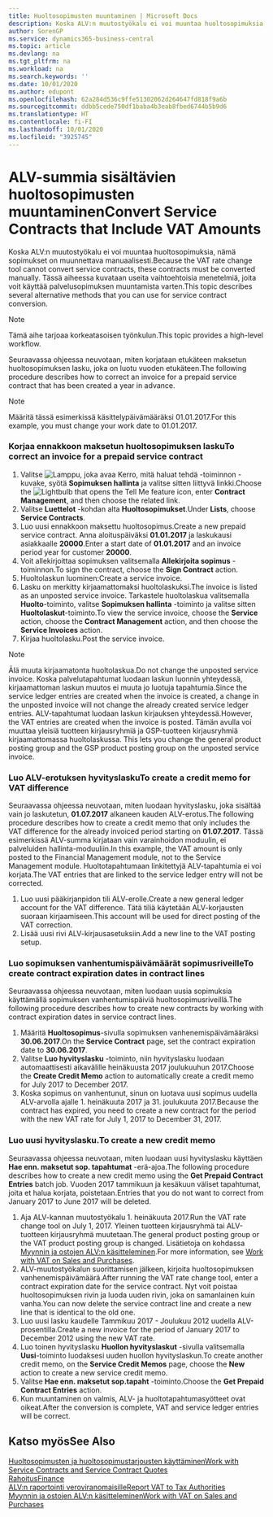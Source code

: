 ```yaml
---
title: Huoltosopimusten muuntaminen | Microsoft Docs
description: Koska ALV:n muutostyökalu ei voi muuntaa huoltosopimuksia, nämä sopimukset on muunnettava manuaalisesti. Tässä aiheessa kuvataan useita vaihtoehtoisia menetelmiä, joita voit käyttää palvelusopimuksen muuntamista varten.
author: SorenGP
ms.service: dynamics365-business-central
ms.topic: article
ms.devlang: na
ms.tgt_pltfrm: na
ms.workload: na
ms.search.keywords: ''
ms.date: 10/01/2020
ms.author: edupont
ms.openlocfilehash: 62a284d536c9ffe51302062d264647fd818f9a6b
ms.sourcegitcommit: ddbb5cede750df1baba4b3eab8fbed6744b5b9d6
ms.translationtype: HT
ms.contentlocale: fi-FI
ms.lasthandoff: 10/01/2020
ms.locfileid: "3925745"
---
```

# <a name="convert-service-contracts-that-include-vat-amounts"></a><span data-ttu-id="5f9a0-104">ALV-summia sisältävien huoltosopimusten muuntaminen</span><span class="sxs-lookup"><span data-stu-id="5f9a0-104">Convert Service Contracts that Include VAT Amounts</span></span>
<span data-ttu-id="5f9a0-105">Koska ALV:n muutostyökalu ei voi muuntaa huoltosopimuksia, nämä sopimukset on muunnettava manuaalisesti.</span><span class="sxs-lookup"><span data-stu-id="5f9a0-105">Because the VAT rate change tool cannot convert service contracts, these contracts must be converted manually.</span></span> <span data-ttu-id="5f9a0-106">Tässä aiheessa kuvataan useita vaihtoehtoisia menetelmiä, joita voit käyttää palvelusopimuksen muuntamista varten.</span><span class="sxs-lookup"><span data-stu-id="5f9a0-106">This topic describes several alternative methods that you can use for service contract conversion.</span></span>  

> [!NOTE]  
>  <span data-ttu-id="5f9a0-107">Tämä aihe tarjoaa korkeatasoisen työnkulun.</span><span class="sxs-lookup"><span data-stu-id="5f9a0-107">This topic provides a high-level workflow.</span></span>  

 <span data-ttu-id="5f9a0-108">Seuraavassa ohjeessa neuvotaan, miten korjataan etukäteen maksetun huoltosopimuksen lasku, joka on luotu vuoden etukäteen.</span><span class="sxs-lookup"><span data-stu-id="5f9a0-108">The following procedure describes how to correct an invoice for a prepaid service contract that has been created a year in advance.</span></span>  

> [!NOTE]  
>  <span data-ttu-id="5f9a0-109">Määritä tässä esimerkissä käsittelypäivämääräksi 01.01.2017.</span><span class="sxs-lookup"><span data-stu-id="5f9a0-109">For this example, you must change your work date to 01.01.2017.</span></span>  

### <a name="to-correct-an-invoice-for-a-prepaid-service-contract"></a><span data-ttu-id="5f9a0-110">Korjaa ennakkoon maksetun huoltosopimuksen lasku</span><span class="sxs-lookup"><span data-stu-id="5f9a0-110">To correct an invoice for a prepaid service contract</span></span>  
1. <span data-ttu-id="5f9a0-111">Valitse ![Lamppu, joka avaa Kerro, mitä haluat tehdä -toiminnon](media/ui-search/search_small.png "Kerro, mitä haluat tehdä") -kuvake, syötä **Sopimuksen hallinta** ja valitse sitten liittyvä linkki.</span><span class="sxs-lookup"><span data-stu-id="5f9a0-111">Choose the ![Lightbulb that opens the Tell Me feature](media/ui-search/search_small.png "Tell me what you want to do") icon, enter **Contract Management**, and then choose the related link.</span></span>  
2. <span data-ttu-id="5f9a0-112">Valitse **Luettelot** -kohdan alta **Huoltosopimukset**.</span><span class="sxs-lookup"><span data-stu-id="5f9a0-112">Under **Lists**, choose **Service Contracts**.</span></span>  
3. <span data-ttu-id="5f9a0-113">Luo uusi ennakkoon maksettu huoltosopimus.</span><span class="sxs-lookup"><span data-stu-id="5f9a0-113">Create a new prepaid service contract.</span></span> <span data-ttu-id="5f9a0-114">Anna aloituspäiväksi **01.01.2017** ja laskukausi asiakkaalle **20000**.</span><span class="sxs-lookup"><span data-stu-id="5f9a0-114">Enter a start date of **01.01.2017** and an invoice period year for customer **20000**.</span></span>  
4. <span data-ttu-id="5f9a0-115">Voit allekirjoittaa sopimuksen valitsemalla **Allekirjoita sopimus** -toiminnon.</span><span class="sxs-lookup"><span data-stu-id="5f9a0-115">To sign the contract, choose the **Sign Contract** action.</span></span>  
5. <span data-ttu-id="5f9a0-116">Huoltolaskun luominen:</span><span class="sxs-lookup"><span data-stu-id="5f9a0-116">Create a service invoice.</span></span>
6. <span data-ttu-id="5f9a0-117">Lasku on merkitty kirjaamattomaksi huoltolaskuksi.</span><span class="sxs-lookup"><span data-stu-id="5f9a0-117">The invoice is listed as an unposted service invoice.</span></span> <span data-ttu-id="5f9a0-118">Tarkastele huoltolaskua valitsemalla **Huolto**-toiminto, valitse **Sopimuksen hallinta** -toiminto ja valitse sitten **Huoltolaskut**-toiminto.</span><span class="sxs-lookup"><span data-stu-id="5f9a0-118">To view the service invoice, choose the **Service** action, choose the **Contract Management** action, and then choose the **Service Invoices** action.</span></span>  
7. <span data-ttu-id="5f9a0-119">Kirjaa huoltolasku.</span><span class="sxs-lookup"><span data-stu-id="5f9a0-119">Post the service invoice.</span></span>  

> [!NOTE]  
>  <span data-ttu-id="5f9a0-120">Älä muuta kirjaamatonta huoltolaskua.</span><span class="sxs-lookup"><span data-stu-id="5f9a0-120">Do not change the unposted service invoice.</span></span> <span data-ttu-id="5f9a0-121">Koska palvelutapahtumat luodaan laskun luonnin yhteydessä, kirjaamattoman laskun muutos ei muuta jo luotuja tapahtumia.</span><span class="sxs-lookup"><span data-stu-id="5f9a0-121">Since the service ledger entries are created when the invoice is created, a change in the unposted invoice will not change the already created service ledger entries.</span></span> <span data-ttu-id="5f9a0-122">ALV-tapahtumat luodaan laskun kirjauksen yhteydessä.</span><span class="sxs-lookup"><span data-stu-id="5f9a0-122">However, the VAT entries are created when the invoice is posted.</span></span> <span data-ttu-id="5f9a0-123">Tämän avulla voi muuttaa yleisiä tuotteen kirjausryhmiä ja GSP-tuotteen kirjausryhmiä kirjaamattomassa huoltolaskussa. </span><span class="sxs-lookup"><span data-stu-id="5f9a0-123">This lets you change the general product posting group and the GSP product posting group on the unposted service invoice.</span></span>  

### <a name="to-create-a-credit-memo-for-vat-difference"></a><span data-ttu-id="5f9a0-124">Luo ALV-erotuksen hyvityslasku</span><span class="sxs-lookup"><span data-stu-id="5f9a0-124">To create a credit memo for VAT difference</span></span>  
<span data-ttu-id="5f9a0-125">Seuraavassa ohjeessa neuvotaan, miten luodaan hyvityslasku, joka sisältää vain jo laskutetun, **01.07.2017** alkaneen kauden ALV-erotus.</span><span class="sxs-lookup"><span data-stu-id="5f9a0-125">The following procedure describes how to create a credit memo that only includes the VAT difference for the already invoiced period starting on **01.07.2017**.</span></span> <span data-ttu-id="5f9a0-126">Tässä esimerkissä ALV-summa kirjataan vain varainhoidon moduulin, ei palveluiden hallinta-moduuliin.</span><span class="sxs-lookup"><span data-stu-id="5f9a0-126">In this example, the VAT amount is only posted to the Financial Management module, not to the Service Management module.</span></span> <span data-ttu-id="5f9a0-127">Huoltotapahtumaan linkitettyjä ALV-tapahtumia ei voi korjata.</span><span class="sxs-lookup"><span data-stu-id="5f9a0-127">The VAT entries that are linked to the service ledger entry will not be corrected.</span></span>  

1. <span data-ttu-id="5f9a0-128">Luo uusi pääkirjanpidon tili ALV-erolle.</span><span class="sxs-lookup"><span data-stu-id="5f9a0-128">Create a new general ledger account for the VAT difference.</span></span> <span data-ttu-id="5f9a0-129">Tätä tiliä käytetään ALV-korjausten suoraan kirjaamiseen.</span><span class="sxs-lookup"><span data-stu-id="5f9a0-129">This account will be used for direct posting of the VAT correction.</span></span>  
2. <span data-ttu-id="5f9a0-130">Lisää uusi rivi ALV-kirjausasetuksiin.</span><span class="sxs-lookup"><span data-stu-id="5f9a0-130">Add a new line to the VAT posting setup.</span></span>  

### <a name="to-create-contract-expiration-dates-in-contract-lines"></a><span data-ttu-id="5f9a0-131">Luo sopimuksen vanhentumispäivämäärät sopimusriveille</span><span class="sxs-lookup"><span data-stu-id="5f9a0-131">To create contract expiration dates in contract lines</span></span>  
<span data-ttu-id="5f9a0-132">Seuraavassa ohjeessa neuvotaan, miten luodaan uusia sopimuksia käyttämällä sopimuksen vanhentumispäiviä huoltosopimusriveillä.</span><span class="sxs-lookup"><span data-stu-id="5f9a0-132">The following procedure describes how to create new contracts by working with contract expiration dates in service contract lines.</span></span>  

1. <span data-ttu-id="5f9a0-133">Määritä **Huoltosopimus**-sivulla sopimuksen vanhenemispäivämääräksi **30.06.2017**.</span><span class="sxs-lookup"><span data-stu-id="5f9a0-133">On the **Service Contract** page, set the contract expiration date to **30.06.2017**.</span></span>  
2. <span data-ttu-id="5f9a0-134">Valitse **Luo hyvityslasku** -toiminto, niin hyvityslasku luodaan automaattisesti aikavälille heinäkuusta 2017 joulukuuhun 2017.</span><span class="sxs-lookup"><span data-stu-id="5f9a0-134">Choose the **Create Credit Memo** action to automatically create a credit memo for July 2017 to December 2017.</span></span>  
3. <span data-ttu-id="5f9a0-135">Koska sopimus on vanhentunut, sinun on luotava uusi sopimus uudella ALV-arvolla ajalle 1. heinäkuuta 2017 ja 31. joulukuuta 2017.</span><span class="sxs-lookup"><span data-stu-id="5f9a0-135">Because the contract has expired, you need to create a new contract for the period with the new VAT rate for July 1, 2017 to December 31, 2017.</span></span>  

### <a name="to-create-a-new-credit-memo"></a><span data-ttu-id="5f9a0-136">Luo uusi hyvityslasku.</span><span class="sxs-lookup"><span data-stu-id="5f9a0-136">To create a new credit memo</span></span>  
<span data-ttu-id="5f9a0-137">Seuraavassa ohjeessa neuvotaan, miten luodaan uusi hyvityslasku käyttäen **Hae enn. maksetut sop. tapahtumat** -erä-ajoa.</span><span class="sxs-lookup"><span data-stu-id="5f9a0-137">The following procedure describes how to create a new credit memo using the **Get Prepaid Contract Entries** batch job.</span></span> <span data-ttu-id="5f9a0-138">Vuoden 2017 tammikuun ja kesäkuun väliset tapahtumat, joita et halua korjata, poistetaan.</span><span class="sxs-lookup"><span data-stu-id="5f9a0-138">Entries that you do not want to correct from January 2017 to June 2017 will be deleted.</span></span>  

1. <span data-ttu-id="5f9a0-139">Aja ALV-kannan muutostyökalu 1. heinäkuuta 2017.</span><span class="sxs-lookup"><span data-stu-id="5f9a0-139">Run the VAT rate change tool on July 1, 2017.</span></span> <span data-ttu-id="5f9a0-140">Yleinen tuotteen kirjausryhmä tai ALV-tuotteen kirjausryhmä muutetaan.</span><span class="sxs-lookup"><span data-stu-id="5f9a0-140">The general product posting group or the VAT product posting group is changed.</span></span> <span data-ttu-id="5f9a0-141">Lisätietoja on kohdassa [Myynnin ja ostojen ALV:n käsitteleminen](finance-work-with-vat.md).</span><span class="sxs-lookup"><span data-stu-id="5f9a0-141">For more information, see [Work with VAT on Sales and Purchases](finance-work-with-vat.md).</span></span>  
2. <span data-ttu-id="5f9a0-142">ALV-muutostyökalun suorittamisen jälkeen, kirjoita huoltosopimuksen vanhenemispäivämäärä.</span><span class="sxs-lookup"><span data-stu-id="5f9a0-142">After running the VAT rate change tool, enter a contract expiration date for the service contract.</span></span> <span data-ttu-id="5f9a0-143">Nyt voit poistaa huoltosopimuksen rivin ja luoda uuden rivin, joka on samanlainen kuin vanha.</span><span class="sxs-lookup"><span data-stu-id="5f9a0-143">You can now delete the service contract line and create a new line that is identical to the old one.</span></span>  
3. <span data-ttu-id="5f9a0-144">Luo uusi lasku kaudelle Tammikuu 2017 - Joulukuu 2012 uudella ALV-prosentilla.</span><span class="sxs-lookup"><span data-stu-id="5f9a0-144">Create a new invoice for the period of January 2017 to December 2012 using the new VAT rate.</span></span>  
4. <span data-ttu-id="5f9a0-145">Luo toinen hyvityslasku **Huollon hyvityslaskut** -sivulla valitsemalla **Uusi**-toiminto luodaksesi uuden huollon hyvityslaskun.</span><span class="sxs-lookup"><span data-stu-id="5f9a0-145">To create another credit memo, on the **Service Credit Memos** page, choose the **New** action to create a new service credit memo.</span></span>  
5. <span data-ttu-id="5f9a0-146">Valitse **Hae enn. maksetut sop.tapaht** -toiminto.</span><span class="sxs-lookup"><span data-stu-id="5f9a0-146">Choose the **Get Prepaid Contract Entries** action.</span></span>  
6. <span data-ttu-id="5f9a0-147">Kun muuntaminen on valmis, ALV- ja huoltotapahtumasyötteet ovat oikeat.</span><span class="sxs-lookup"><span data-stu-id="5f9a0-147">After the conversion is complete, VAT and service ledger entries will be correct.</span></span>  

## <a name="see-also"></a><span data-ttu-id="5f9a0-148">Katso myös</span><span class="sxs-lookup"><span data-stu-id="5f9a0-148">See Also</span></span>  
[<span data-ttu-id="5f9a0-149">Huoltosopimusten ja huoltosopimustarjousten käyttäminen</span><span class="sxs-lookup"><span data-stu-id="5f9a0-149">Work with Service Contracts and Service Contract Quotes</span></span>](service-how-to-create-service-contracts-and-service-contract-quotes.md)  
[<span data-ttu-id="5f9a0-150">Rahoitus</span><span class="sxs-lookup"><span data-stu-id="5f9a0-150">Finance</span></span>](finance.md)  
[<span data-ttu-id="5f9a0-151">ALV:n raportointi veroviranomaisille</span><span class="sxs-lookup"><span data-stu-id="5f9a0-151">Report VAT to Tax Authorities</span></span>](finance-how-report-vat.md)  
[<span data-ttu-id="5f9a0-152">Myynnin ja ostojen ALV:n käsitteleminen</span><span class="sxs-lookup"><span data-stu-id="5f9a0-152">Work with VAT on Sales and Purchases</span></span>](finance-work-with-vat.md)  
